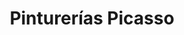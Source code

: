 ---
title: "Pinturerías Picasso"
url: /ciudad-autonoma-de-buenos-aires/pinturerias-picasso/
shop: Farben
---